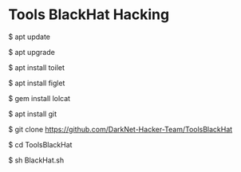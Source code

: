 # Tools BlackHat Hacking


$ apt update

$ apt upgrade

$ apt install toilet

$ apt install figlet

$ gem install lolcat

$ apt install git

$ git clone https://github.com/DarkNet-Hacker-Team/ToolsBlackHat

$ cd ToolsBlackHat

$ sh BlackHat.sh
